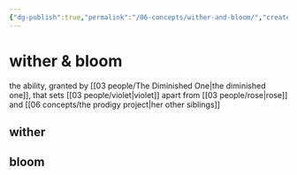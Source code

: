 ```yaml
---
{"dg-publish":true,"permalink":"/06-concepts/wither-and-bloom/","created":"2024-10-28T08:53:06.683-05:00","updated":"2024-12-27T11:07:54.856-06:00"}
---
```


# wither & bloom
the ability, granted by [[03 people/The Diminished One\|the diminished one]], that sets [[03 people/violet\|violet]] apart from [[03 people/rose\|rose]] and [[06 concepts/the prodigy project\|her other siblings]]

## wither

## bloom
